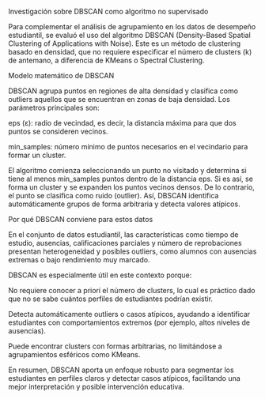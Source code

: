 Investigación sobre DBSCAN como algoritmo no supervisado

Para complementar el análisis de agrupamiento en los datos de desempeño estudiantil, se evaluó el uso del algoritmo DBSCAN (Density-Based Spatial Clustering of Applications with Noise). Este es un método de clustering basado en densidad, que no requiere especificar el número de clusters (k) de antemano, a diferencia de KMeans o Spectral Clustering.

Modelo matemático de DBSCAN

DBSCAN agrupa puntos en regiones de alta densidad y clasifica como outliers aquellos que se encuentran en zonas de baja densidad. Los parámetros principales son:

eps (ε): radio de vecindad, es decir, la distancia máxima para que dos puntos se consideren vecinos.

min_samples: número mínimo de puntos necesarios en el vecindario para formar un cluster.

El algoritmo comienza seleccionando un punto no visitado y determina si tiene al menos min_samples puntos dentro de la distancia eps. Si es así, se forma un cluster y se expanden los puntos vecinos densos. De lo contrario, el punto se clasifica como ruido (outlier). Así, DBSCAN identifica automáticamente grupos de forma arbitraria y detecta valores atípicos.

Por qué DBSCAN conviene para estos datos

En el conjunto de datos estudiantil, las características como tiempo de estudio, ausencias, calificaciones parciales y número de reprobaciones presentan heterogeneidad y posibles outliers, como alumnos con ausencias extremas o bajo rendimiento muy marcado.

DBSCAN es especialmente útil en este contexto porque:

No requiere conocer a priori el número de clusters, lo cual es práctico dado que no se sabe cuántos perfiles de estudiantes podrían existir.

Detecta automáticamente outliers o casos atípicos, ayudando a identificar estudiantes con comportamientos extremos (por ejemplo, altos niveles de ausencias).

Puede encontrar clusters con formas arbitrarias, no limitándose a agrupamientos esféricos como KMeans.

En resumen, DBSCAN aporta un enfoque robusto para segmentar los estudiantes en perfiles claros y detectar casos atípicos, facilitando una mejor interpretación y posible intervención educativa.